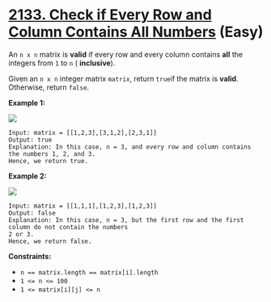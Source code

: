 # [2133. Check if Every Row and Column Contains All Numbers][link] (Easy)

[link]: https://leetcode.com/problems/check-if-every-row-and-column-contains-all-numbers/

An `n x n` matrix is **valid** if every row and every column contains **all** the integers from `1`
to `n` ( **inclusive**).

Given an `n x n` integer matrix `matrix`, return `true`if the matrix is **valid**. Otherwise, return
`false`.

**Example 1:**

![](https://assets.leetcode.com/uploads/2021/12/21/example1drawio.png)

```
Input: matrix = [[1,2,3],[3,1,2],[2,3,1]]
Output: true
Explanation: In this case, n = 3, and every row and column contains the numbers 1, 2, and 3.
Hence, we return true.
```

**Example 2:**

![](https://assets.leetcode.com/uploads/2021/12/21/example2drawio.png)

```
Input: matrix = [[1,1,1],[1,2,3],[1,2,3]]
Output: false
Explanation: In this case, n = 3, but the first row and the first column do not contain the numbers
2 or 3.
Hence, we return false.
```

**Constraints:**

- `n == matrix.length == matrix[i].length`
- `1 <= n <= 100`
- `1 <= matrix[i][j] <= n`
